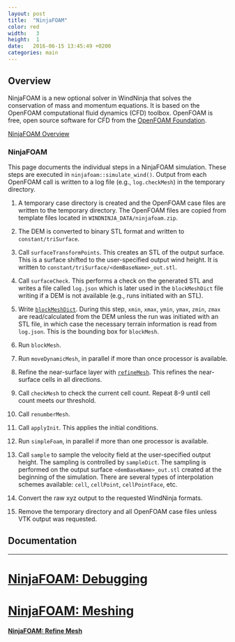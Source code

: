 ```yaml
---
layout: post
title:  "NinjaFOAM"
color: red
width:   3
height:  1
date:   2016-06-15 13:45:49 +0200
categories: main
---
```


## Overview

NinjaFOAM is a new optional solver in WindNinja that solves the conservation of mass and momentum equations. It is based on the OpenFOAM computational fluid dynamics (CFD) toolbox. OpenFOAM is free, open source software for CFD from the [OpenFOAM Foundation](http://openfoam.org).

[NinjaFOAM Overview](http://)

###  NinjaFOAM

This page documents the individual steps in a NinjaFOAM simulation. These steps are executed in `ninjafoam::simulate_wind()`. Output from each OpenFOAM call is written to a log file (e.g., `log.checkMesh`) in the temporary directory.

1. A temporary case directory is created and the OpenFOAM case files are written to the temporary directory. The OpenFOAM files are copied from template files located in `WINDNINJA_DATA/ninjafoam.zip`.

2. The DEM is converted to binary STL format and written to `constant/triSurface`.

3. Call `surfaceTransformPoints`. This creates an STL of the output surface. This is a surface shifted to the user-specified output wind height. It is written to `constant/triSurface/<demBaseName>_out.stl`.

4. Call `surfaceCheck`. This performs a check on the generated STL and writes a file called `log.json` which is later used in the `blockMeshDict` file writing if a DEM is not available (e.g., runs initiated with an STL).

5. Write [`blockMeshDict`](https://github.com/firelab/windninja/wiki/blockMeshDict). During this step, `xmin`, `xmax`, `ymin`, `ymax`, `zmin`, `zmax` are read/calculated from the DEM unless the run was initiated with an STL file, in which case the necessary terrain information is read from `log.json`. This is the bounding box for `blockMesh`.

6. Run `blockMesh`.

7. Run `moveDynamicMesh`, in parallel if more than once processor is available.

8. Refine the near-surface layer with [`refineMesh`](https://github.com/firelab/windninja/wiki/refineMesh). This refines the near-surface cells in all directions.

9. Call `checkMesh` to check the current cell count. Repeat 8-9 until cell count meets our threshold.

10. Call `renumberMesh`.

11. Call `applyInit`. This applies the initial conditions.  

12. Run `simpleFoam`, in parallel if more than one processor is available.

13. Call `sample` to sample the velocity field at the user-specified output height. The sampling is controlled by `sampleDict`. The sampling is performed on the output surface `<demBaseName>_out.stl` created at the beginning of the simulation. There are several types of interpolation schemes available: `cell`, `cellPoint`, `cellPointFace`, etc.

14. Convert the raw xyz output to the requested WindNinja formats.

15. Remove the temporary directory and all OpenFOAM case files unless VTK output was requested.



## Documentation


- - -


# [NinjaFOAM: Debugging](http://firelab.github.io/windninja/main/2016/06/14/debugging.html)


# [NinjaFOAM: Meshing](http://firelab.github.io/windninja/main/2016/06/14/meshing.html)

#### [NinjaFOAM: Refine Mesh](http://firelab.github.io/windninja/main/2016/06/14/refinemesh.html)
